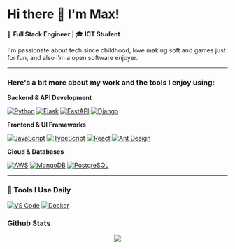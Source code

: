 # Hi there 👋 I'm Max!

🚀 **Full Stack Engineer** | 🎓 **ICT Student**

I'm passionate about tech since childhood, love making soft and games just for fun, and also i'm a open software enjoyer. 

---

### Here's a bit more about my work and the tools I enjoy using:

**Backend & API Development**

[![Python](https://skillicons.dev/icons?i=python)](https://skillicons.dev)
[![Flask](https://skillicons.dev/icons?i=flask)](https://skillicons.dev)
[![FastAPI](https://skillicons.dev/icons?i=fastapi)](https://skillicons.dev)
[![Django](https://skillicons.dev/icons?i=django)](https://skillicons.dev)

**Frontend & UI Frameworks**

[![JavaScript](https://skillicons.dev/icons?i=js)](https://skillicons.dev)
[![TypeScript](https://skillicons.dev/icons?i=ts)](https://skillicons.dev)
[![React](https://skillicons.dev/icons?i=react)](https://skillicons.dev)
[![Ant Design](https://skillicons.dev/icons?i=antd)](https://skillicons.dev)

**Cloud & Databases**

[![AWS](https://skillicons.dev/icons?i=aws)](https://skillicons.dev)
[![MongoDB](https://skillicons.dev/icons?i=mongo)](https://skillicons.dev)
[![PostgreSQL](https://skillicons.dev/icons?i=postgres)](https://skillicons.dev)

---

### 🔧 Tools I Use Daily
[![VS Code](https://skillicons.dev/icons?i=vscode)](https://skillicons.dev)
[![Docker](https://skillicons.dev/icons?i=docker)](https://skillicons.dev)



### Github Stats
<p align="center">
   <img src="https://streak-stats.demolab.com/?user=MxPy" />  
</p>

